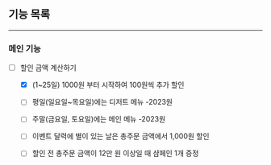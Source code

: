 ## 기능 목록

---

### 메인 기능
- [ ]  할인 금액 계산하기
    - [X]  (1~25일) 1000원 부터 시작하여 100원씩 추가 할인
    - [ ]  평일(일요일~목요일)에는 디저트 메뉴 -2023원
    - [ ]  주말(금요일, 토요일)에는 메인 메뉴 -2023원
    - [ ]  이벤트 달력에 별이 있는 날은 총주문 금액에서 1,000원 할인
    - [ ]  할인 전 총주문 금액이 12만 원 이상일 때  샴페인 1개 증정


